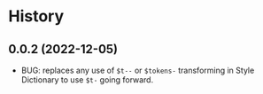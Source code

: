 # History

## 0.0.2 (2022-12-05)
  * BUG: replaces any use of `$t--` or `$tokens-` transforming in Style Dictionary to use `$t-` going forward.